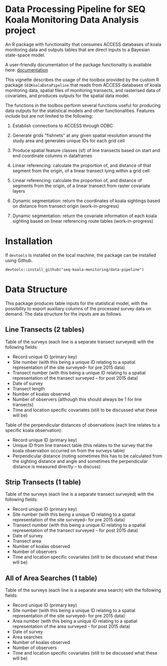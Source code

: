 # Data Processing Pipeline for SEQ Koala Monitoring Data Analysis project

An R package with functionality that consumes ACCESS databases of koala monitoring data and outputs tables that are direct inputs to a Bayesian state-space model.

A user-friendly documentation of the package functionality is available here: [documentation](https://seq-koala-monitoring.github.io/data-pipeline)

This vignette describes the usage of the toolbox provided by the custom
R package `SEQKoalaDataPipeline` that reads from ACCESS databases of
koala monitoring data, spatial files of monitoring transects, and
rasterised data of covariates, and produces outputs for the spatial data
model.

The functions in the toolbox perform several functions useful for
producing data outputs for the statistical models and other
functionalities. Features include but are not limited to the following:

1.  Establish connections to ACCESS through ODBC

2.  Generate grids "fishnets" at any given spatial resolution around the
    study area and generates unique IDs for each grid cell
    
3.  Produce spatial feature classes (sf) of line transects based on
    start and end coordinate columns in dataframes
    
4.  Linear referencing: calculate the proportion of, and distance of
    that segment from the origin, of a linear transect lying within a
    grid cell
    
5.  Linear referencing: calculate the proportion of, and distance of
    segments from the origin, of a linear transect from raster covariate
    layers
    
6.  Dynamic segmentation: return the coordinates of koala sightings
    based on distance from transect origin (work-in-progress)
    
7.  Dynamic segmentation: return the covariate information of each koala
    sighting based on linear referencing route tables (work-in-progress)
    

# Installation

If `devtools` is installed on the local machine, the package can be installed using Github.

```
devtools::install_github("seq-koala-monitoring/data-pipeline")
```

# Data Structure

This package produces table inputs for the statistical model, with the possibility to export auxiliary columns of the processed survey data on demand. The data structure for the inputs are as follows.

## Line Transects (2 tables)

Table of the surveys (each line is a separate transect surveyed) with the following fields:
* Record unique ID (primary key)
* Site number (with this being a unique ID relating to a spatial representation of the site surveyed– for pre 2015 data)
* Transect number (with this being a unique ID relating to a spatial representation of the transect surveyed – for post 2015 data)
* Date of survey
* Transect length
* Number of koalas observed
* Number of observers (although this should always be 1 for line transects)
* Time and location specific covariates (still to be discussed what these will be)

Table of the perpendicular distances of observations (each line relates to a specific koala observation):
* Record unique ID (primary key)
* Unique ID from line transect table (this relates to the survey that the koala observation occurred on from the surveys table)
* Perpendicular distance (noting sometimes this has to be calculated from the sighting distance and angle and sometimes the perpendicular distance is measured directly – to discuss)

## Strip Transects (1 table)

Table of the surveys (each line is a separate transect surveyed) with the following fields:
* Record unique ID (primary key)
* Site number (with this being a unique ID relating to a spatial representation of the site surveyed– for pre 2015 data)
* Transect number (with this being a unique ID relating to a spatial representation of the transect surveyed – for post 2015 data)
* Date of survey
* Transect area
* Number of koalas observed
* Number of observers
* Time and location specific covariates (still to be discussed what these will be)

## All of Area Searches (1 table)

Table of the surveys (each line is a separate area search) with the following fields:
* Record unique ID (primary key)
* Site number (with this being a unique ID relating to a spatial representation of the site surveyed– for pre 2015 data)
* Area number (with this being a unique ID relating to a spatial representation of the area surveyed – for post 2015 data)
* Date of survey
* Area searches
* Number of koalas observed
* Number of observers
* Time and location specific covariates (still to be discussed what these will be)
